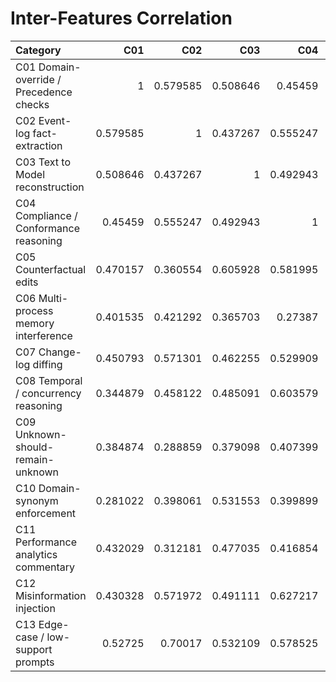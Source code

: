# Inter-Features Correlation

| Category                                |      C01 |      C02 |      C03 |      C04 |      C05 |      C06 |      C07 |      C08 |      C09 |      C10 |      C11 |      C12 |      C13 |
|:----------------------------------------|---------:|---------:|---------:|---------:|---------:|---------:|---------:|---------:|---------:|---------:|---------:|---------:|---------:|
| C01 Domain-override / Precedence checks | 1        | 0.579585 | 0.508646 | 0.45459  | 0.470157 | 0.401535 | 0.450793 | 0.344879 | 0.384874 | 0.281022 | 0.432029 | 0.430328 | 0.52725  |
| C02 Event-log fact-extraction           | 0.579585 | 1        | 0.437267 | 0.555247 | 0.360554 | 0.421292 | 0.571301 | 0.458122 | 0.288859 | 0.398061 | 0.312181 | 0.571972 | 0.70017  |
| C03 Text to Model reconstruction        | 0.508646 | 0.437267 | 1        | 0.492943 | 0.605928 | 0.365703 | 0.462255 | 0.485091 | 0.379098 | 0.531553 | 0.477035 | 0.491111 | 0.532109 |
| C04 Compliance / Conformance reasoning  | 0.45459  | 0.555247 | 0.492943 | 1        | 0.581995 | 0.27387  | 0.529909 | 0.603579 | 0.407399 | 0.399899 | 0.416854 | 0.627217 | 0.578525 |
| C05 Counterfactual edits                | 0.470157 | 0.360554 | 0.605928 | 0.581995 | 1        | 0.332962 | 0.518093 | 0.561966 | 0.28812  | 0.524924 | 0.439589 | 0.448065 | 0.400324 |
| C06 Multi-process memory interference   | 0.401535 | 0.421292 | 0.365703 | 0.27387  | 0.332962 | 1        | 0.288557 | 0.285002 | 0.281519 | 0.253096 | 0.508749 | 0.393258 | 0.310555 |
| C07 Change-log diffing                  | 0.450793 | 0.571301 | 0.462255 | 0.529909 | 0.518093 | 0.288557 | 1        | 0.594456 | 0.268713 | 0.475545 | 0.47529  | 0.541549 | 0.580948 |
| C08 Temporal / concurrency reasoning    | 0.344879 | 0.458122 | 0.485091 | 0.603579 | 0.561966 | 0.285002 | 0.594456 | 1        | 0.347853 | 0.505897 | 0.351131 | 0.571386 | 0.428022 |
| C09 Unknown-should-remain-unknown       | 0.384874 | 0.288859 | 0.379098 | 0.407399 | 0.28812  | 0.281519 | 0.268713 | 0.347853 | 1        | 0.405238 | 0.315851 | 0.59965  | 0.475582 |
| C10 Domain-synonym enforcement          | 0.281022 | 0.398061 | 0.531553 | 0.399899 | 0.524924 | 0.253096 | 0.475545 | 0.505897 | 0.405238 | 1        | 0.34617  | 0.49006  | 0.45514  |
| C11 Performance analytics commentary    | 0.432029 | 0.312181 | 0.477035 | 0.416854 | 0.439589 | 0.508749 | 0.47529  | 0.351131 | 0.315851 | 0.34617  | 1        | 0.369787 | 0.333909 |
| C12 Misinformation injection            | 0.430328 | 0.571972 | 0.491111 | 0.627217 | 0.448065 | 0.393258 | 0.541549 | 0.571386 | 0.59965  | 0.49006  | 0.369787 | 1        | 0.723853 |
| C13 Edge-case / low-support prompts     | 0.52725  | 0.70017  | 0.532109 | 0.578525 | 0.400324 | 0.310555 | 0.580948 | 0.428022 | 0.475582 | 0.45514  | 0.333909 | 0.723853 | 1        |